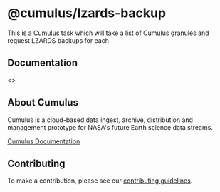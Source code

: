 # @cumulus/lzards-backup

This is a [Cumulus](https://nasa.github.io/cumulus) task which will take a list
of Cumulus granules and request LZARDS backups for each

## Documentation

<<DOCS GO HERE>>

## About Cumulus

Cumulus is a cloud-based data ingest, archive, distribution and management
prototype for NASA's future Earth science data streams.

[Cumulus Documentation](https://nasa.github.io/cumulus)

## Contributing

To make a contribution, please see our
[contributing guidelines](https://github.com/nasa/cumulus/blob/master/CONTRIBUTING.md).
